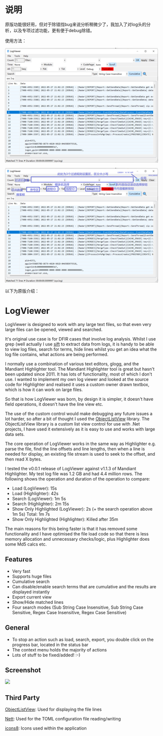 # 说明

原版功能很好用，但对于除错找bug来说分析稍微少了，我加入了对log头的分析，以及专项过滤功能，更有便于debug除错。

使用方法：

![](sample1.png)

![](sample2.png)


以下为原版介绍：

# LogViewer
LogViewer is designed to work with any large text files, so that even very large files can be opened, viewed and searched.

It's original use case is for DFIR cases that involve log analysis. Whilst I use grep (well actually I use [sift](https://github.com/svent/sift) to extract data from logs, it is handy to be able to view log files, search for terms, hide lines whilst you get an idea what the log file contains, what actions are being performed.

I normally use a combination of various text editors, glogg, and the Mandiant Highlighter tool. The Mandiant Highlighter tool is great but hasn't been updated since 2011. It has lots of functionality, most of which I don't use. I wanted to implement my own log viewer and looked at the source code for Highlighter and realised it uses a custom owner drawn textbox, which is how it can work on large files.

So that is how LogViewer was born, by design it is simpler, it doesn't have field operations, it doesn't have the line view etc.

The use of the custom control would make debugging any future issues a lot harder, so after a bit of thought I used the [ObjectListView](http://objectlistview.sourceforge.net/cs/index.html) library. The ObjectListView library is a custom list view control for use with .Net projects, I have used it extensively as it is easy to use and works with large data sets.

The core operation of LogViewer works in the same way as Highlighter e.g. parse the file, find the line offsets and  line lengths, then when a line is needed for display, an existing file stream is used to seek to the offset, and then read X bytes.

I tested the v0.0.1 release of LogViewer against v1.1.3 of Mandiant Highlighter. My test log file was 1.2 GB and had 4.4 million rows. The following shows the operation and duration of the operation to compare:

- Load (LogViewer): 15s
- Load (Highlighter): 42s
- Search (LogViewer): 1m 5s
- Search (Highlighter): 2m 15s
- Show Only Highlighted (LogViewer): 2s (+ the search operation above 1m 5s) Total: 1m 7s
- Show Only Highlighted (Highlighter): Killed after 35m

The main reasons for this being faster is that it has removed some functionality and I have optimised the file load code so that there is less memory allocation and unnecessary checks/logic, plus Highlighter does some Md5 calcs etc.

## Features

- Very fast
- Supports huge files
- Cumulative search
- Can disable/enable search terms that are cumulative and the results are displayed instantly
- Export current view
- Show/Hide matched lines
- Four search modes (Sub String Case Insensitive, Sub String Case Sensitive, Regex Case Insensitive, Regex Case Sensitive)

## General

- To stop an action such as load, search, export, you double click on the progress bar, located in the status bar
- The context menu holds the majority of actions
- Lots of stuff to be fixed/added! :-)

## Screenshot

![](screenshot.png)

## Third Party

[ObjectListView](http://objectlistview.sourceforge.net/cs/index.html): Used for displaying the file lines

[Nett](https://github.com/paiden/Nett): Used for the TOML configuration file reading/writing

[icons8](https://icons8.com): Icons used within the application
